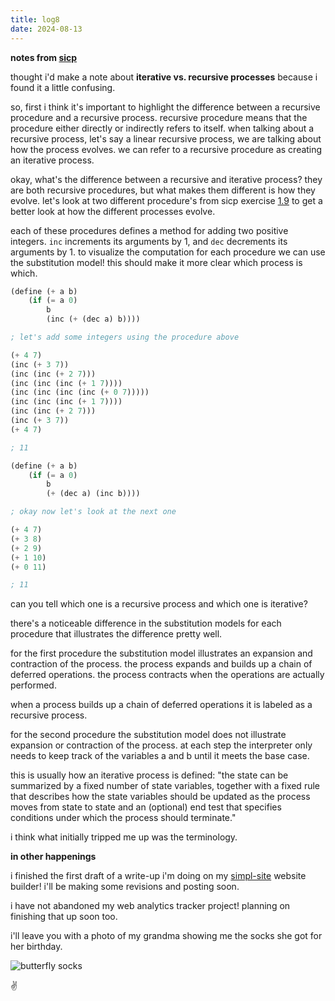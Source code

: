 ```yaml
---
title: log8 
date: 2024-08-13
---
```


**notes from [sicp](https://mitp-content-server.mit.edu/books/content/sectbyfn/books_pres_0/6515/sicp.zip/index.html)**

thought i'd make a note about **iterative vs. recursive processes** because i found it a little confusing.

so, first i think it's important to highlight the difference between a recursive procedure and a recursive process. recursive procedure means that the procedure either directly or indirectly refers to itself. when talking about a recursive process, let's say a linear recursive process, we are talking about how the process evolves. we can refer to a recursive procedure as creating an iterative process.

okay, what's the difference between a recursive and iterative process? they are both recursive procedures, but what makes them different is how they evolve. let's look at two different procedure's from sicp exercise [1.9](https://github.com/iamseeley/sicp/blob/main/ch1/1.09.scm) to get a better look at how the different processes evolve.

each of these procedures defines a method for adding two positive integers. `inc` increments its arguments by 1, and `dec` decrements its arguments by 1. to visualize the computation for each procedure we can use the substitution model! this should make it more clear which process is which. 

```scheme
(define (+ a b)
    (if (= a 0)
        b
        (inc (+ (dec a) b))))
```

```scheme
; let's add some integers using the procedure above

(+ 4 7)
(inc (+ 3 7))
(inc (inc (+ 2 7)))
(inc (inc (inc (+ 1 7))))
(inc (inc (inc (inc (+ 0 7)))))
(inc (inc (inc (+ 1 7))))
(inc (inc (+ 2 7)))
(inc (+ 3 7))
(+ 4 7)

; 11
```

```scheme
(define (+ a b)
    (if (= a 0)
        b
        (+ (dec a) (inc b))))
```

```scheme
; okay now let's look at the next one

(+ 4 7)
(+ 3 8)
(+ 2 9)
(+ 1 10)
(+ 0 11)

; 11
```

can you tell which one is a recursive process and which one is iterative?

there's a noticeable difference in the substitution models for each procedure that illustrates the difference pretty well.

for the first procedure the substitution model illustrates an expansion and contraction of the process. the process expands and builds up a chain of deferred operations. the process contracts when the operations are actually performed.

when a process builds up a chain of deferred operations it is labeled as a recursive process. 

for the second procedure the substitution model does not illustrate expansion or contraction of the process. at each step the interpreter only needs to keep track of the variables a and b until it meets the base case. 

this is usually how an iterative process is defined: "the state can be summarized by a fixed number of state variables, together with a fixed rule that describes how the state variables should be updated as the process moves from state to state and an (optional) end test that specifies conditions under which the process should terminate."

i think what initially tripped me up was the terminology.

**in other happenings**

i finished the first draft of a write-up i'm doing on my [simpl-site](https://github.com/iamseeley/simpl-site) website builder! i'll be making some revisions and posting soon.

i have not abandoned my web analytics tracker project! planning on finishing that up soon too.

i'll leave you with a photo of my grandma showing me the socks she got for her birthday.

![butterfly socks](https://res.cloudinary.com/dcwnusepx/image/upload/v1723558435/tseeley/IMG_0678_zv5gx3.jpg)

✌️
